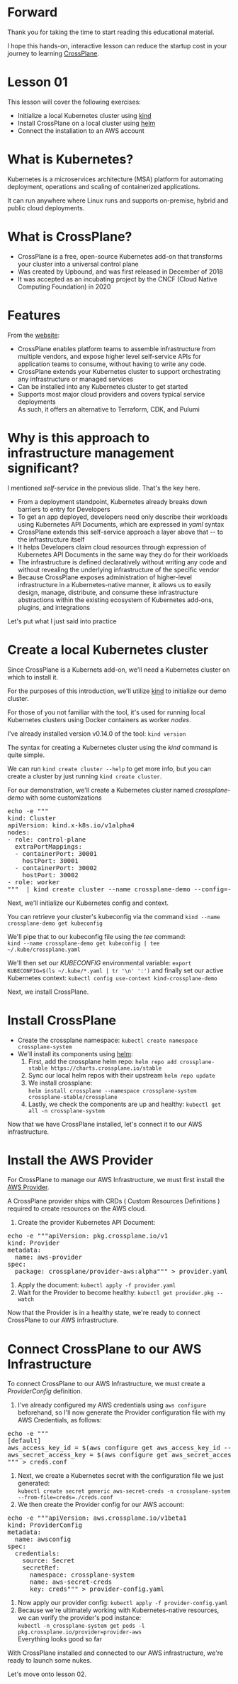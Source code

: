 # Forward

Thank you for taking the time to start reading this educational material.

I hope this hands-on, interactive lesson can reduce the startup 
cost in your journey to learning [CrossPlane](crossplane.io).

# Lesson 01

This lesson will cover the following exercises:

- Initialize a local Kubernetes cluster using [kind](https://kind.sigs.k8s.io) 
- Install CrossPlane on a local cluster using [helm](https://helm.sh/)
- Connect the installation to an AWS account

# What is Kubernetes?

Kubernetes is a microservices architecture (MSA) platform for automating deployment, 
operations and scaling of containerized applications. 

It can run anywhere where Linux runs and supports on-premise, hybrid and public cloud deployments.

# What is CrossPlane?

<!---
From: Build your cloud infrastructure on Kubernetes with CrossPlane
https://www.padok.fr/en/blog/kubernetes-infrastructure-crossplane
-->
  
- CrossPlane is a free, open-source Kubernetes add-on that transforms your cluster into a universal control plane
- Was created by Upbound, and was first released in December of 2018
- It was accepted as an incubating project by the CNCF (Cloud Native Computing Foundation) in 2020

# Features

From the [website](crossplane.io):

- CrossPlane enables platform teams to assemble infrastructure from multiple vendors, 
  and expose higher level self-service APIs for application teams to consume, 
  without having to write any code.
- CrossPlane extends your Kubernetes cluster to support orchestrating any infrastructure or managed services
- Can be installed into any Kubernetes cluster to get started
- Supports most major cloud providers and covers typical service deployments<br />
  As such, it offers an alternative to Terraform, CDK, and Pulumi

# Why is this approach to infrastructure management significant?

I mentioned _self-service_ in the previous slide. That's the key here.

- From a deployment standpoint, Kubernetes already breaks down barriers to entry for Developers
- To get an app deployed, developers need only describe their workloads using 
  Kubernetes API Documents, which are expressed in _yaml_ syntax
- CrossPlane extends this self-service approach a layer above that -- to the infrastructure itself
- It helps Developers claim cloud resources through expression of Kubernetes API Documents in the same way
  they do for their workloads
- The infrastructure is defined declaratively without writing any code and without revealing the 
  underlying infrastructure of the specific vendor
- Because CrossPlane exposes administration of higher-level infrastructure in a Kubernetes-native manner,
  it allows us to easily design, manage, distribute, and consume these infrastructure abstractions 
  within the existing ecosystem of Kubernetes add-ons, plugins, and integrations


Let's put what I just said into practice

# Create a local Kubernetes cluster

Since CrossPlane is a Kubernets add-on, we'll need a Kubernetes cluster on which to install it.

For the purposes of this introduction, we'll utilize [kind](https://kind.sigs.k8s.io) to initialize our demo cluster.

For those of you not familiar with the tool, it's used for running local Kubernetes clusters using Docker containers as worker _nodes_.

I've already installed version v0.14.0 of the tool: `kind version`

The syntax for creating a Kubernetes cluster using the _kind_ command is quite simple.

We can run `kind create cluster --help` to get more info, but you can create a cluster by just running `kind create cluster`.

For our demonstration, we'll create a Kubernetes cluster named _crossplane-demo_ with some customizations

<pre class='clickable-code'>
echo -e """
kind: Cluster
apiVersion: kind.x-k8s.io/v1alpha4
nodes:
- role: control-plane
  extraPortMappings:
  - containerPort: 30001
    hostPort: 30001
  - containerPort: 30002
    hostPort: 30002
- role: worker
"""  | kind create cluster --name crossplane-demo --config=-
</pre>

Next, we'll initialize our Kubernetes config and context.

You can retrieve your cluster's kubeconfig via the command `kind --name crossplane-demo get kubeconfig`

We'll pipe that to our kubeconfig file using the _tee_ command:<br />
`kind --name crossplane-demo get kubeconfig | tee ~/.kube/crossplane.yaml`

<!--kubectl config get-contexts-->
We'll then set our _KUBECONFIG_ environmental variable: `export KUBECONFIG=$(ls ~/.kube/*.yaml | tr '\n' ':')`
and finally set our active Kubernetes context: `kubectl config use-context kind-crossplane-demo`

Next, we install CrossPlane.

# Install CrossPlane

- Create the crossplane namespace: `kubectl create namespace crossplane-system`
- We'll install its components using [helm](https://helm.sh/):
    1. First, add the crossplane helm repo: `helm repo add crossplane-stable https://charts.crossplane.io/stable`
    1. Sync our local helm repos with their upstream `helm repo update`
    1. We install crossplane:<br />
       `helm install crossplane --namespace crossplane-system crossplane-stable/crossplane`
    1. Lastly, we check the components are up and healthy: `kubectl get all -n crossplane-system`

Now that we have CrossPlane installed, let's connect it to our AWS infrastructure.

# Install the AWS Provider

For CrossPlane to manage our AWS Infrastructure, we must first 
install the [AWS Provider](https://github.com/crossplane-contrib/provider-aws). 

A CrossPlane provider ships with CRDs ( Custom Resources Definitions ) required to create resources on the AWS cloud. 

1. Create the provider Kubernetes API Document:<br />
<pre class='clickable-code'>
echo -e """apiVersion: pkg.crossplane.io/v1
kind: Provider
metadata:
  name: aws-provider
spec:
  package: crossplane/provider-aws:alpha""" > provider.yaml
</pre>
1. Apply the document: `kubectl apply -f provider.yaml`
1. Wait for the Provider to become healthy: `kubectl get provider.pkg --watch`

Now that the Provider is in a healthy state, we're ready to connect CrossPlane to our AWS infrastructure.

# Connect CrossPlane to our AWS Infrastructure

To connect CrossPlane to our AWS Infrastructure, we must create a _ProviderConfig_ definition. 

1. I've already configured my AWS credentials using `aws configure` beforehand, so I'll now
generate the Provider configuration file with my AWS Credentials, as follows:<br />
<pre class='clickable-code'>
echo -e """
[default]
aws_access_key_id = $(aws configure get aws_access_key_id --profile default)
aws_secret_access_key = $(aws configure get aws_secret_access_key --profile default)
""" > creds.conf
</pre>
1. Next, we create a Kubernetes secret with the configuration file we just generated:<br />
`kubectl create secret generic aws-secret-creds -n crossplane-system --from-file=creds=./creds.conf`
1. We then create the Provider config for our AWS account:<br />
<pre class='clickable-code'>
echo -e """apiVersion: aws.crossplane.io/v1beta1
kind: ProviderConfig
metadata:
  name: awsconfig
spec:
  credentials:
    source: Secret
    secretRef:
      namespace: crossplane-system
      name: aws-secret-creds
      key: creds""" > provider-config.yaml
</pre>
1. Now apply our provider config: `kubectl apply -f provider-config.yaml`
1. Because we're ultimately working with Kubernetes-native resources,<br />
   we can verify the provider's pod instance:<br />
   `kubectl -n crossplane-system get pods -l pkg.crossplane.io/provider=provider-aws`<br />
   Everything looks good so far

With CrossPlane installed and connected to our AWS infrastructure, we're ready to launch some nukes.

Let's move onto lesson 02.